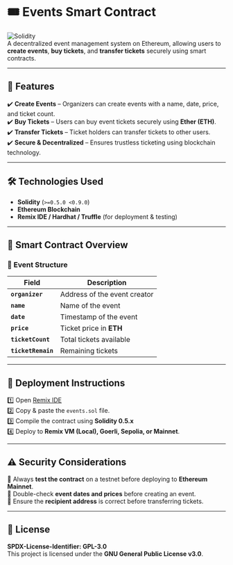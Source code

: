 # 🎟️ Events Smart Contract  

![Solidity](https://img.shields.io/badge/Solidity-%5E0.5.0-blue)  
A decentralized event management system on Ethereum, allowing users to **create events**, **buy tickets**, and **transfer tickets** securely using smart contracts.  

---

## 📌 Features  

✔️ **Create Events** – Organizers can create events with a name, date, price, and ticket count.  
✔️ **Buy Tickets** – Users can buy event tickets securely using **Ether (ETH)**.  
✔️ **Transfer Tickets** – Ticket holders can transfer tickets to other users.  
✔️ **Secure & Decentralized** – Ensures trustless ticketing using blockchain technology.  

---

## 🛠️ Technologies Used  

- **Solidity** (`>=0.5.0 <0.9.0`)  
- **Ethereum Blockchain**  
- **Remix IDE / Hardhat / Truffle** (for deployment & testing)  

---

## 📜 Smart Contract Overview  

### **🔹 Event Structure**
| Field          | Description |
|---------------|------------|
| **`organizer`**   | Address of the event creator |
| **`name`**        | Name of the event |
| **`date`**        | Timestamp of the event |
| **`price`**       | Ticket price in **ETH** |
| **`ticketCount`** | Total tickets available |
| **`ticketRemain`** | Remaining tickets |

---

## 📂 Deployment Instructions  

1️⃣ Open [Remix IDE](https://remix.ethereum.org/)  
2️⃣ Copy & paste the `events.sol` file.  
3️⃣ Compile the contract using **Solidity 0.5.x**  
4️⃣ Deploy to **Remix VM (Local), Goerli, Sepolia, or Mainnet**.  

---

## ⚠️ Security Considerations  
🔹 Always **test the contract** on a testnet before deploying to **Ethereum Mainnet**.  
🔹 Double-check **event dates and prices** before creating an event.  
🔹 Ensure the **recipient address** is correct before transferring tickets.  

---

## 📜 License  
**SPDX-License-Identifier: GPL-3.0**  
This project is licensed under the **GNU General Public License v3.0**.
